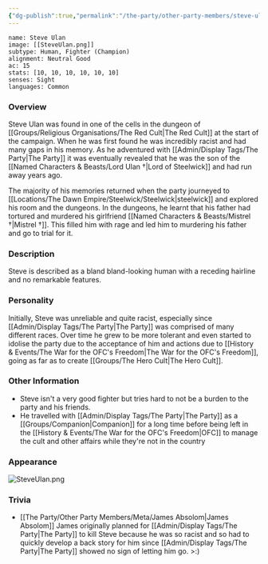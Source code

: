 ```yaml
---
{"dg-publish":true,"permalink":"/the-party/other-party-members/steve-ulan/","tags":["NPC"],"noteIcon":""}
---
```


```statblock
name: Steve Ulan
image: [[SteveUlan.png]]
subtype: Human, Fighter (Champion)
alignment: Neutral Good
ac: 15
stats: [10, 10, 10, 10, 10, 10]
senses: Sight
languages: Common
```

### Overview
Steve Ulan was found in one of the cells in the dungeon of [[Groups/Religious Organisations/The Red Cult\|The Red Cult]] at the start of the campaign. When he was first found he was incredibly racist and had many gaps in his memory. As he adventured with [[Admin/Display Tags/The Party\|The Party]] it was eventually revealed that he was the son of the [[Named Characters & Beasts/Lord Ulan †\|Lord of Steelwick]] and had run away years ago. 

The majority of his memories returned when the party journeyed to [[Locations/The Dawn Empire/Steelwick/Steelwick\|steelwick]] and explored his room and the dungeons. In the dungeons, he learnt that his father had tortured and murdered his girlfriend [[Named Characters & Beasts/Mistrel †\|Mistrel †]]. This filled him with rage and led him to murdering his father and go to trial for it.

### Description 
Steve is described as a bland bland-looking human with a receding hairline and no remarkable features. 

### Personality
Initially, Steve was unreliable and quite racist, especially since [[Admin/Display Tags/The Party\|The Party]] was comprised of many different races. Over time he grew to be more tolerant and even started to idolise the party due to the acceptance of him and actions due to [[History & Events/The War for the OFC's Freedom\|The War for the OFC's Freedom]], going as far as to create [[Groups/The Hero Cult\|The Hero Cult]].

### Other Information
- Steve isn't a very good fighter but tries hard to not be a burden to the party and his friends.
- He travelled with [[Admin/Display Tags/The Party\|The Party]] as a [[Groups/Companion\|Companion]] for a long time before being left in the [[History & Events/The War for the OFC's Freedom\|OFC]] to manage the cult and other affairs while they're not in the country 

### Appearance 
![SteveUlan.png](/img/user/Admin/Attachments/SteveUlan.png)

### Trivia
- [[The Party/Other Party Members/Meta/James Absolom\|James Absolom]] James originally planned for [[Admin/Display Tags/The Party\|The Party]] to kill Steve because he was so racist and so had to quickly develop a back story for him since [[Admin/Display Tags/The Party\|The Party]] showed no sign of letting him go. >:)